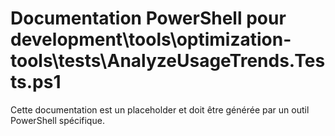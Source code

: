 # Documentation PowerShell pour development\tools\optimization-tools\tests\AnalyzeUsageTrends.Tests.ps1

Cette documentation est un placeholder et doit être générée par un outil PowerShell spécifique.
